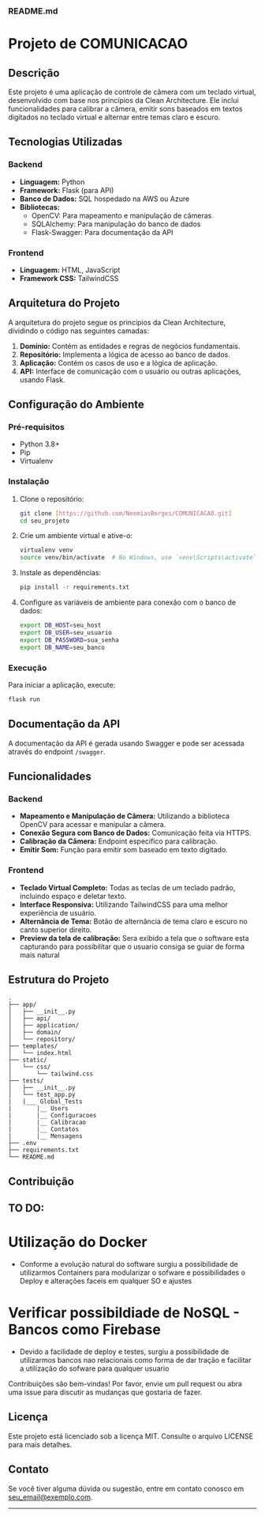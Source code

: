 ### README.md

# Projeto de COMUNICACAO

## Descrição

Este projeto é uma aplicação de controle de câmera com um teclado virtual, desenvolvido com base nos princípios da Clean Architecture. Ele inclui funcionalidades para calibrar a câmera, emitir sons baseados em textos digitados no teclado virtual e alternar entre temas claro e escuro.

## Tecnologias Utilizadas

### Backend

- **Linguagem:** Python
- **Framework:** Flask (para API)
- **Banco de Dados:** SQL hospedado na AWS ou Azure
- **Bibliotecas:**
  - OpenCV: Para mapeamento e manipulação de câmeras
  - SQLAlchemy: Para manipulação do banco de dados
  - Flask-Swagger: Para documentação da API

### Frontend

- **Linguagem:** HTML, JavaScript
- **Framework CSS:** TailwindCSS

## Arquitetura do Projeto

A arquitetura do projeto segue os princípios da Clean Architecture, dividindo o código nas seguintes camadas:

1. **Domínio:** Contém as entidades e regras de negócios fundamentais.
2. **Repositório:** Implementa a lógica de acesso ao banco de dados.
3. **Aplicação:** Contém os casos de uso e a lógica de aplicação.
4. **API:** Interface de comunicação com o usuário ou outras aplicações, usando Flask.

## Configuração do Ambiente

### Pré-requisitos

- Python 3.8+
- Pip
- Virtualenv

### Instalação

1. Clone o repositório:

    ```sh
    git clone [https://github.com/NeemiasBorges/COMUNICACAO.git]
    cd seu_projeto
    ```

2. Crie um ambiente virtual e ative-o:

    ```sh
    virtualenv venv
    source venv/bin/activate  # No Windows, use `venv\Scripts\activate`
    ```

3. Instale as dependências:

    ```sh
    pip install -r requirements.txt
    ```

4. Configure as variáveis de ambiente para conexão com o banco de dados:

    ```sh
    export DB_HOST=seu_host
    export DB_USER=seu_usuario
    export DB_PASSWORD=sua_senha
    export DB_NAME=seu_banco
    ```

### Execução

Para iniciar a aplicação, execute:

```sh
flask run
```

## Documentação da API

A documentação da API é gerada usando Swagger e pode ser acessada através do endpoint `/swagger`.

## Funcionalidades

### Backend

- **Mapeamento e Manipulação de Câmera:** Utilizando a biblioteca OpenCV para acessar e manipular a câmera.
- **Conexão Segura com Banco de Dados:** Comunicação feita via HTTPS.
- **Calibração da Câmera:** Endpoint específico para calibração.
- **Emitir Som:** Função para emitir som baseado em texto digitado.

### Frontend

- **Teclado Virtual Completo:** Todas as teclas de um teclado padrão, incluindo espaço e deletar texto.
- **Interface Responsiva:** Utilizando TailwindCSS para uma melhor experiência de usuário.
- **Alternância de Tema:** Botão de alternância de tema claro e escuro no canto superior direito.
- **Preview da tela de calibração:** Sera exibido a tela que o software esta capturando para possibilitar que o usuario consiga se guiar de forma mais natural
  
## Estrutura do Projeto

```
.
├── app/
│   ├── __init__.py
│   ├── api/
│   ├── application/
│   ├── domain/
│   └── repository/
├── templates/
│   └── index.html
├── static/
│   └── css/
│       └── tailwind.css
├── tests/
│   ├── __init__.py
│   └── test_app.py
|   |___ Global_Tests
|       |__ Users
|       |__ Configuracoes
|       |__ Calibracao
|       |__ Contatos
|       |__ Mensagens 
├── .env
├── requirements.txt
└── README.md
```

## Contribuição

## TO DO: 
# Utilização do Docker
- Conforme a evolução natural do software surgiu a possibilidade de utilizarmos Containers para modularizar o sofware e possibilidades o Deploy e alterações faceis em qualquer SO e ajustes
# Verificar possibildiade de NoSQL - Bancos como Firebase
- Devido a facilidade de deploy e testes, surgiu a possibilidade de utilizarmos bancos nao relacionais como forma de dar tração e facilitar a utilização do sofware para qualquer usuario

Contribuições são bem-vindas! Por favor, envie um pull request ou abra uma issue para discutir as mudanças que gostaria de fazer.

## Licença

Este projeto está licenciado sob a licença MIT. Consulte o arquivo LICENSE para mais detalhes.

## Contato

Se você tiver alguma dúvida ou sugestão, entre em contato conosco em [seu_email@exemplo.com](mailto:neemiasb.dev@gmail.com).

---

